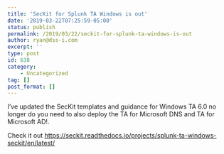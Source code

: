 ```yaml
---
title: 'SecKit for Splunk TA Windows is out'
date: '2019-03-22T07:25:59-05:00'
status: publish
permalink: /2019/03/22/seckit-for-splunk-ta-windows-is-out
author: ryan@dss-i.com
excerpt: ''
type: post
id: 638
category:
    - Uncategorized
tag: []
post_format: []
---
```

I’ve updated the SecKit templates and guidance for Windows TA 6.0 no longer do you need to also deploy the TA for Microsoft DNS and TA for Microsoft AD!.

Check it out <https://seckit.readthedocs.io/projects/splunk-ta-windows-seckit/en/latest/>